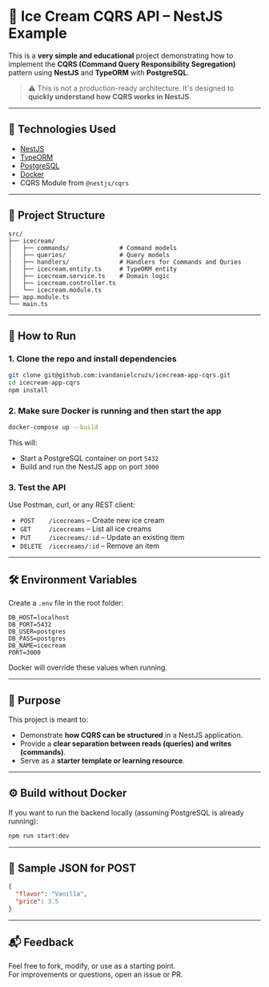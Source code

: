 # 🧊 Ice Cream CQRS API – NestJS Example

This is a **very simple and educational** project demonstrating how to implement the **CQRS (Command Query Responsibility Segregation)** pattern using **NestJS** and **TypeORM** with **PostgreSQL**.

> ⚠️ This is not a production-ready architecture. It's designed to **quickly understand how CQRS works in NestJS**.

---

## 🧱 Technologies Used

- [NestJS](https://nestjs.com/)
- [TypeORM](https://typeorm.io/)
- [PostgreSQL](https://www.postgresql.org/)
- [Docker](https://www.docker.com/)
- CQRS Module from `@nestjs/cqrs`

---

## 📁 Project Structure

```
src/
├── icecream/
│   ├── commands/              # Command models
│   ├── queries/               # Query models
|   ├── handlers/              # Handlers for Commands and Quries
│   ├── icecream.entity.ts     # TypeORM entity
│   ├── icecream.service.ts    # Domain logic
│   ├── icecream.controller.ts
│   └── icecream.module.ts
├── app.module.ts
└── main.ts
```

---

## 🚀 How to Run

### 1. Clone the repo and install dependencies

```bash
git clone git@github.com:ivandanielcruzs/icecream-app-cqrs.git
cd icecream-app-cqrs
npm install
```

### 2. Make sure Docker is running and then start the app

```bash
docker-compose up --build
```

This will:

- Start a PostgreSQL container on port `5432`
- Build and run the NestJS app on port `3000`

### 3. Test the API

Use Postman, curl, or any REST client:

- `POST    /icecreams` – Create new ice cream  
- `GET     /icecreams` – List all ice creams  
- `PUT     /icecreams/:id` – Update an existing item  
- `DELETE  /icecreams/:id` – Remove an item  

---

## 🛠 Environment Variables

Create a `.env` file in the root folder:

```env
DB_HOST=localhost
DB_PORT=5432
DB_USER=postgres
DB_PASS=postgres
DB_NAME=icecream
PORT=3000
```

Docker will override these values when running.

---

## 📌 Purpose

This project is meant to:

- Demonstrate **how CQRS can be structured** in a NestJS application.
- Provide a **clear separation between reads (queries) and writes (commands)**.
- Serve as a **starter template or learning resource**.

---

## ⚙️ Build without Docker

If you want to run the backend locally (assuming PostgreSQL is already running):

```bash
npm run start:dev
```

---

## 🧪 Sample JSON for POST

```json
{
  "flavor": "Vanilla",
  "price": 3.5
}
```

---

## 📬 Feedback

Feel free to fork, modify, or use as a starting point.  
For improvements or questions, open an issue or PR.